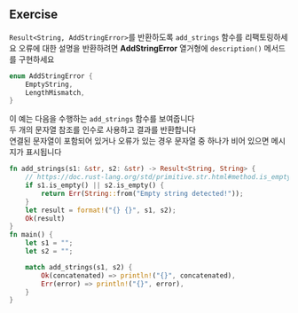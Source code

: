 ## Exercise

`Result<String, AddStringError>`를 반환하도록 `add_strings` 함수를 리팩토링하세요
오류에 대한 설명을 반환하려면 **AddStringError** 열거형에 `description()` 메서드를 구현하세요

```rust
enum AddStringError {
    EmptyString,
    LengthMismatch,
}
```

이 예는 다음을 수행하는 `add_strings` 함수를 보여줍니다  
두 개의 문자열 참조를 인수로 사용하고 결과를 반환합니다  
연결된 문자열이 포함되어 있거나 오류가 있는 경우 문자열 중 하나가 비어 있으면 메시지가 표시됩니다

```rust
fn add_strings(s1: &str, s2: &str) -> Result<String, String> {
    // https://doc.rust-lang.org/std/primitive.str.html#method.is_empty
    if s1.is_empty() || s2.is_empty() {
        return Err(String::from("Empty string detected!"));
    }
    let result = format!("{} {}", s1, s2);
    Ok(result)
}
fn main() {
    let s1 = "";
    let s2 = "";

    match add_strings(s1, s2) {
        Ok(concatenated) => println!("{}", concatenated),
        Err(error) => println!("{}", error),
    }
}
```